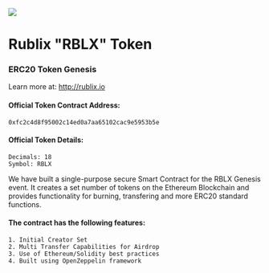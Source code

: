 <p>
<img src="https://rublix.io/images/256x256.png">
</p>

# Rublix "RBLX" Token
### ERC20 Token Genesis
Learn more at: http://rublix.io

#### Official Token Contract Address:
````
0xfc2c4d8f95002c14ed0a7aa65102cac9e5953b5e
````
#### Official Token Details:
````
Decimals: 18
Symbol: RBLX
````

We have built a single-purpose secure Smart Contract for the RBLX Genesis event. It creates a set number of tokens on the Ethereum Blockchain and provides functionality for burning, transfering and more ERC20 standard functions.

#### The contract has the following features:
````
1. Initial Creator Set
2. Multi Transfer Capabilities for Airdrop
3. Use of Ethereum/Solidity best practices
4. Built using OpenZeppelin framework 
````
